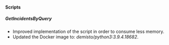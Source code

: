 
#### Scripts
##### GetIncidentsByQuery
- Improved implementation of the script in order to consume less memory. 
- Updated the Docker image to: *demisto/python3:3.9.4.18682*.

